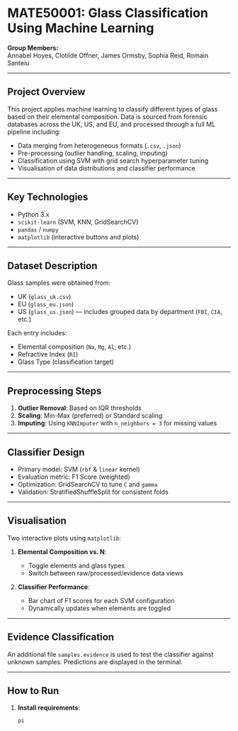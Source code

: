 # MATE50001: Glass Classification Using Machine Learning

**Group Members:**  
Annabel Hoyes, Clotilde Offner, James Ormsby, Sophia Reid, Romain Santeiu  

---

## Project Overview

This project applies machine learning to classify different types of glass based on their elemental composition. Data is sourced from forensic databases across the UK, US, and EU, and processed through a full ML pipeline including:

- Data merging from heterogeneous formats (`.csv`, `.json`)
- Pre-processing (outlier handling, scaling, imputing)
- Classification using SVM with grid search hyperparameter tuning
- Visualisation of data distributions and classifier performance

---

## Key Technologies

- Python 3.x
- `scikit-learn` (SVM, KNN, GridSearchCV)
- `pandas` / `numpy`
- `matplotlib` (interactive buttons and plots)

---

## Dataset Description

Glass samples were obtained from:
- UK (`glass_uk.csv`)
- EU (`glass_eu.json`)
- US (`glass_us.json`) — includes grouped data by department (`FBI`, `CIA`, etc.)

Each entry includes:
- Elemental composition (`Na`, `Mg`, `Al`, etc.)
- Refractive Index (`RI`)
- Glass Type (classification target)

---

## Preprocessing Steps

1. **Outlier Removal**: Based on IQR thresholds
2. **Scaling**: Min-Max (preferred) or Standard scaling
3. **Imputing**: Using `KNNImputer` with `n_neighbors = 3` for missing values

---

## Classifier Design

- Primary model: SVM (`rbf` & `linear` kernel)  
- Evaluation metric: F1 Score (weighted)  
- Optimization: GridSearchCV to tune `C` and `gamma`  
- Validation: StratifiedShuffleSplit for consistent folds

---

## Visualisation

Two interactive plots using `matplotlib`:
1. **Elemental Composition vs. N**:
   - Toggle elements and glass types
   - Switch between raw/processed/evidence data views

2. **Classifier Performance**:
   - Bar chart of F1 scores for each SVM configuration
   - Dynamically updates when elements are toggled

---

## Evidence Classification

An additional file `samples.evidence` is used to test the classifier against unknown samples. Predictions are displayed in the terminal.

---

## How to Run

1. **Install requirements**:
   ```bash
   pi
